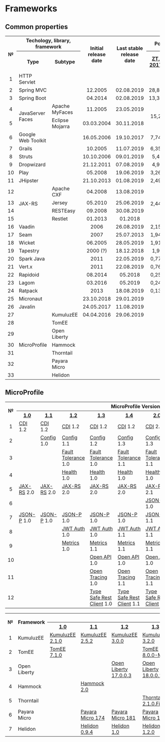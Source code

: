 # Frameworks

## Common properties
<table>
    <tr>
        <th rowspan="2">№</th>
        <th colspan="2">Techology, library, framework</th>
        <th rowspan="2">Initial release date</th>
        <th rowspan="2">Last stable release date</th>
        <th colspan="2">Popularity, %</th>
    </tr>
    <tr>
        <th>Type</th>
        <th>Subtype</th>
        <th><a href="https://jrebel.com/webframeworksindex/)">ZT, 2017</a></th>
        <th><a href="https://blogs.oracle.com/javamagazine/the-largest-survey-ever-of-java-developers">Java Magazine, 2018</a></th>
    </tr>
    <tr>
        <td align="center">1</td>
        <td>HTTP Servlet</td>
        <td></td>
        <td></td>
        <td></td>
        <td></td>
        <td></td>
    </tr>    
    <tr>
        <td align="center">2</td>
        <td>Spring MVC</td>
        <td></td>
        <td align="center">12.2005</td>
        <td align="center">02.08.2019</td>
        <td align="center">28,82</td>
        <td align="center">36</td>
    </tr>    
    <tr>
        <td align="center">3</td>
        <td>Spring Boot</td>
        <td></td>
        <td align="center">04.2014</td>
        <td align="center">02.08.2019</td>
        <td align="center">13,35</td>
        <td align="center">40</td>
    </tr>    
    <tr>
        <td align="center">4</td>
        <td rowspan="2">JavaServer Faces</td>
        <td>Apache MyFaces</td>
        <td align="center">11.2005</td>
        <td align="center">23.05.2019</td>
        <td rowspan="2" align="center">15,2</td>
        <td rowspan="2" align="center">19</td>
    </tr>
    <tr>
        <td align="center">5</td>        
        <td>Eclipse Mojarra</td>
        <td align="center">03.03.2004</td>
        <td align="center">30.11.2018</td>
    </tr>
    <tr>
        <td align="center">6</td>
        <td>Google Web Toolkit</td>
        <td></td>
        <td align="center">16.05.2006</td>
        <td align="center">19.10.2017</td>
        <td align="center">7,74</td>
        <td align="center">6</td>
    </tr>
    <tr>
        <td align="center">7</td>
        <td>Grails</td>
        <td></td>
        <td align="center">10.2005</td>
        <td align="center">11.07.2019</td>
        <td align="center">6,35</td>
        <td align="center">3</td>
    </tr>
    <tr>
        <td align="center">8</td>
        <td>Struts</td>
        <td></td>
        <td align="center">10.10.2006</td>
        <td align="center">09.01.2019</td>
        <td align="center">5,4</td>
        <td align="center">9</td>
    </tr>
    <tr>
        <td align="center">9</td>
        <td>Dropwizard</td>
        <td></td>
        <td align="center">21.12.2011</td>
        <td align="center">07.08.2019</td>
        <td align="center">4,9</td>
        <td align="center">3</td>
    </tr>
    <tr>
        <td align="center">10</td>
        <td>Play</td>
        <td></td>
        <td align="center">05.2008</td>
        <td align="center">19.06.2019</td>
        <td align="center">3,26</td>
        <td align="center">3</td>
    </tr>
    <tr>
        <td align="center">11</td>
        <td>JHipster</td>
        <td></td>
        <td align="center">21.10.2013</td>
        <td align="center">01.08.2019</td>
        <td align="center">2,49</td>
        <td align="center">3</td>
    </tr>
    <tr>
        <td align="center">12</td>
        <td rowspan="4">JAX-RS</td>
        <td>Apache CXF</td>
        <td align="center">04.2008</td>
        <td align="center">13.08.2019</td>
        <td rowspan="4" align="center">2,44</td>
        <td rowspan="4" align="center"></td>
    </tr>
    <tr>
        <td align="center">13</td>
        <td>Jersey</td>
        <td align="center">05.2010</td>
        <td align="center">25.06.2019</td>
    </tr>
    <tr>
        <td align="center">14</td>        
        <td>RESTEasy</td>
        <td align="center">09.2008</td>
        <td align="center">30.08.2019</td>
    </tr>
    <tr>
        <td align="center">15</td>
        <td>Restlet</td>
        <td align="center">01.2013</td>
        <td align="center">01.2018</td>
    </tr>
    <tr>
        <td align="center">16</td>
        <td>Vaadin</td>
        <td></td>
        <td align="center">2006</td>
        <td align="center">26.08.2019</td>
        <td align="center">2,15</td>
        <td align="center">5</td>
    </tr>
    <tr>
        <td align="center">17</td>
        <td>Seam</td>
        <td></td>
        <td align="center">2007</td>
        <td align="center">25.07.2013</td>
        <td align="center">1,94</td>
        <td align="center"></td>
    </tr>
    <tr>
        <td align="center">18</td>
        <td>Wicket</td>
        <td></td>
        <td align="center">06.2005</td>
        <td align="center">28.05.2019</td>
        <td align="center">1,91</td>
        <td align="center">2</td>
    </tr>
    <tr>
        <td align="center">19</td>
        <td>Tapestry</td>
        <td></td>
        <td align="center">2000 (?)</td>
        <td align="center">18.12.2018</td>
        <td align="center">1,9</td>
        <td align="center"></td>
    </tr>
    <tr>
        <td align="center">20</td>
        <td>Spark Java</td>
        <td></td>
        <td align="center">2011</td>
        <td align="center">22.05.2019</td>
        <td align="center">0,77</td>
        <td align="center"></td>
    </tr>
    <tr>
        <td align="center">21</td>
        <td>Vert.x</td>
        <td></td>
        <td align="center">2011</td>
        <td align="center">22.08.2019</td>
        <td align="center">0,76</td>
        <td align="center"></td>
    </tr>
    <tr>
        <td align="center">22</td>
        <td>Rapidoid</td>
        <td></td>
        <td align="center">08.2014</td>
        <td align="center">05.2018</td>
        <td align="center">0,25</td>
        <td align="center"></td>
    </tr>
    <tr>
        <td align="center">23</td>
        <td>Lagom</td>
        <td></td>
        <td align="center">03.2016</td>
        <td align="center">05.2019</td>
        <td align="center">0,24</td>
        <td align="center"></td>
    </tr>
    <tr>
        <td align="center">24</td>
        <td>Ratpack</td>
        <td></td>
        <td align="center">2013</td>
        <td align="center">18.08.2019</td>
        <td align="center">0,13</td>
        <td align="center"></td>
    </tr>
    <tr>
        <td align="center">25</td>
        <td>Micronaut</td>
        <td></td>
        <td align="center">23.10.2018</td>
        <td align="center">29.01.2019</td>
        <td align="center"></td>
        <td align="center"></td>
    </tr>
    <tr>
        <td align="center">26</td>
        <td>Javalin</td>
        <td></td>
        <td align="center">24.05.2017</td>
        <td align="center">11.08.2019</td>
        <td align="center"></td>
        <td align="center"></td>
    </tr>
    <tr>
        <td align="center">27</td>
        <td rowspan="7">MicroProfile</td>
        <td>KumuluzEE</td>
        <td align="center">04.04.2016</td>
        <td align="center">29.06.2019</td>
        <td align="center"></td>
        <td align="center"></td>
    </tr>
    <tr>
        <td align="center">28</td>
        <td>TomEE</td>
        <td></td>
        <td></td>
        <td></td>
        <td></td>
    </tr>
    <tr>
        <td align="center">29</td>
        <td>Open Liberty</td>
        <td></td>
        <td></td>
        <td></td>
        <td></td>
    </tr>
    <tr>
        <td align="center">30</td>
        <td>Hammock</td>
        <td></td>
        <td></td>
        <td></td>
        <td></td>
    </tr>
    <tr>
        <td align="center">31</td>
        <td>Thorntail</td>
        <td></td>
        <td></td>
        <td></td>
        <td></td>
    </tr>
    <tr>
        <td align="center">32</td>
        <td>Payara Micro</td>
        <td></td>
        <td></td>
        <td></td>
        <td></td>
    </tr>
    <tr>
        <td align="center">33</td>
        <td>Helidon</td>
        <td></td>
        <td></td>
        <td></td>
        <td></td>
    </tr>
</table>

## MicroProfile
<table>
    <tr>
        <th rowspan="2">№</th>
        <th colspan="9">MicroProfile Version</th>
    </tr>
    <tr>
        <th><a href="https://projects.eclipse.org/projects/technology.microprofile/releases/microprofile-1.0">1.0</a></tf>
        <th><a href="https://projects.eclipse.org/projects/technology.microprofile/releases/microprofile-1.1">1.1</a></tf>
        <th><a href="https://projects.eclipse.org/projects/technology.microprofile/releases/microprofile-1.2">1.2</a></tf>
        <th><a href="https://projects.eclipse.org/projects/technology.microprofile/releases/microprofile-1.3">1.3</a></tf>
        <th><a href="https://projects.eclipse.org/projects/technology.microprofile/releases/microprofile-1.4">1.4</a></tf>
        <th><a href="https://projects.eclipse.org/projects/technology.microprofile/releases/microprofile-2.0">2.0</a></tf>
        <th><a href="https://projects.eclipse.org/projects/technology.microprofile/releases/microprofile-2.1">2.1</a></tf>
        <th><a href="https://projects.eclipse.org/projects/technology.microprofile/releases/microprofile-2.2">2.2</a></tf>
        <th><a href="https://projects.eclipse.org/projects/technology.microprofile/releases/microprofile-3.0">3.0</a></tf>
    </tr>
    <tr>
        <td align="center">1</td>
        <td><a href="http://cdi-spec.org">CDI</a> 1.2</td>
        <td><a href="http://cdi-spec.org">CDI</a> 1.2</td>
        <td><a href="http://cdi-spec.org">CDI</a> 1.2</td>
        <td><a href="http://cdi-spec.org">CDI</a> 1.2</td>
        <td><a href="http://cdi-spec.org">CDI</a> 1.2</td>
        <td><a href="http://cdi-spec.org">CDI</a> 2.0</td>
        <td><a href="http://cdi-spec.org">CDI</a> 2.0</td>
        <td><a href="http://cdi-spec.org">CDI</a> 2.0</td>
        <td><a href="http://cdi-spec.org">CDI</a> 2.0</td>
    </tr>
    <tr>
        <td align="center">2</td>
        <td></td>
        <td><a href="https://wiki.eclipse.org/MicroProfile/Implementation#MP_Config">Config</a> 1.0</td>
        <td><a href="https://wiki.eclipse.org/MicroProfile/Implementation#MP_Config">Config</a> 1.1</td>
        <td><a href="https://wiki.eclipse.org/MicroProfile/Implementation#MP_Config">Config</a> 1.2</td>
        <td><a href="https://wiki.eclipse.org/MicroProfile/Implementation#MP_Config">Config</a> 1.3</td>
        <td><a href="https://wiki.eclipse.org/MicroProfile/Implementation#MP_Config">Config</a> 1.3</td>
        <td><a href="https://wiki.eclipse.org/MicroProfile/Implementation#MP_Config">Config</a> 1.3</td>
        <td><a href="https://wiki.eclipse.org/MicroProfile/Implementation#MP_Config">Config</a> 1.3</td>
        <td><a href="https://wiki.eclipse.org/MicroProfile/Implementation#MP_Config">Config</a> 1.3</td>
    </tr>
    <tr>
        <td align="center">3</td>
        <td></td>
        <td></td>
        <td><a href="https://wiki.eclipse.org/MicroProfile/Implementation#MP_Fault_Tolerance">Fault Tolerance</a> 1.0</td>
        <td><a href="https://wiki.eclipse.org/MicroProfile/Implementation#MP_Fault_Tolerance">Fault Tolerance</a> 1.0</td>
        <td><a href="https://wiki.eclipse.org/MicroProfile/Implementation#MP_Fault_Tolerance">Fault Tolerance</a> 1.1</td>
        <td><a href="https://wiki.eclipse.org/MicroProfile/Implementation#MP_Fault_Tolerance">Fault Tolerance</a> 1.1</td>
        <td><a href="https://wiki.eclipse.org/MicroProfile/Implementation#MP_Fault_Tolerance">Fault Tolerance</a> 1.1</td>
        <td><a href="https://wiki.eclipse.org/MicroProfile/Implementation#MP_Fault_Tolerance">Fault Tolerance</a> 2.0</td>
        <td><a href="https://wiki.eclipse.org/MicroProfile/Implementation#MP_Fault_Tolerance">Fault Tolerance</a> 2.0</td>
    </tr>
    <tr>
        <td align="center">4</td>
        <td></td>
        <td></td>
        <td><a href="https://wiki.eclipse.org/MicroProfile/Implementation#MP_Health">Health</a> 1.0</td>
        <td><a href="https://wiki.eclipse.org/MicroProfile/Implementation#MP_Health">Health</a> 1.0</td>
        <td><a href="https://wiki.eclipse.org/MicroProfile/Implementation#MP_Health">Health</a> 1.0</td>
        <td><a href="https://wiki.eclipse.org/MicroProfile/Implementation#MP_Health">Health</a> 1.0</td>
        <td><a href="https://wiki.eclipse.org/MicroProfile/Implementation#MP_Health">Health</a> 1.0</td>
        <td><a href="https://wiki.eclipse.org/MicroProfile/Implementation#MP_Health">Health</a> 1.0</td>
        <td><a href="https://wiki.eclipse.org/MicroProfile/Implementation#MP_Health">Health</a> 2.0</td>
    </tr>
    <tr>
        <td align="center">5</td>
        <td><a href="https://github.com/jax-rs">JAX-RS</a> 2.0</td>
        <td><a href="https://github.com/jax-rs">JAX-RS</a> 2.0</td>
        <td><a href="https://github.com/jax-rs">JAX-RS</a> 2.0</td>
        <td><a href="https://github.com/jax-rs">JAX-RS</a> 2.0</td>
        <td><a href="https://github.com/jax-rs">JAX-RS</a> 2.0</td>
        <td><a href="https://github.com/jax-rs">JAX-RS</a> 2.1</td>
        <td><a href="https://github.com/jax-rs">JAX-RS</a> 2.1</td>
        <td><a href="https://github.com/jax-rs">JAX-RS</a> 2.1</td>
        <td><a href="https://github.com/jax-rs">JAX-RS</a> 2.1</td>
    </tr>
    <tr>
        <td align="center">6</td>
        <td></td>
        <td></td>
        <td></td>
        <td></td>
        <td></td>
        <td><a href="http://json-b.net">JSON-B</a> 1.0</td>
        <td><a href="http://json-b.net">JSON-B</a> 1.0</td>
        <td><a href="http://json-b.net">JSON-B</a> 1.0</td>
        <td><a href="http://json-b.net">JSON-B</a> 1.0</td>
    </tr>
    <tr>
        <td align="center">7</td>
        <td><a href="https://javaee.github.io/jsonp">JSON-P</a> 1.0</td>
        <td><a href="https://javaee.github.io/jsonp">JSON-P</a> 1.0</td>
        <td><a href="https://javaee.github.io/jsonp">JSON-P</a> 1.0</td>
        <td><a href="https://javaee.github.io/jsonp">JSON-P</a> 1.0</td>
        <td><a href="https://javaee.github.io/jsonp">JSON-P</a> 1.0</td>
        <td><a href="https://javaee.github.io/jsonp">JSON-P</a> 1.1</td>
        <td><a href="https://javaee.github.io/jsonp">JSON-P</a> 1.1</td>
        <td><a href="https://javaee.github.io/jsonp">JSON-P</a> 1.1</td>
        <td><a href="https://javaee.github.io/jsonp">JSON-P</a> 1.1</td>
    </tr>
    <tr>
        <td align="center">8</td>
        <td></td>
        <td></td>
        <td><a href="https://wiki.eclipse.org/MicroProfile/Implementation#MP_JWT">JWT Auth</a> 1.0</td>
        <td><a href="https://wiki.eclipse.org/MicroProfile/Implementation#MP_JWT">JWT Auth</a> 1.0</td>
        <td><a href="https://wiki.eclipse.org/MicroProfile/Implementation#MP_JWT">JWT Auth</a> 1.1</td>
        <td><a href="https://wiki.eclipse.org/MicroProfile/Implementation#MP_JWT">JWT Auth</a> 1.1</td>
        <td><a href="https://wiki.eclipse.org/MicroProfile/Implementation#MP_JWT">JWT Auth</a> 1.1</td>
        <td><a href="https://wiki.eclipse.org/MicroProfile/Implementation#MP_JWT">JWT Auth</a> 1.1</td>
        <td><a href="https://wiki.eclipse.org/MicroProfile/Implementation#MP_JWT">JWT Auth</a> 1.1</td>
    </tr>
    <tr>
        <td align="center">9</td>
        <td></td>
        <td></td>
        <td><a href="https://wiki.eclipse.org/MicroProfile/Implementation#MP_Metrics">Metrics</a> 1.0</td>
        <td><a href="https://wiki.eclipse.org/MicroProfile/Implementation#MP_Metrics">Metrics</a> 1.1</td>
        <td><a href="https://wiki.eclipse.org/MicroProfile/Implementation#MP_Metrics">Metrics</a> 1.1</td>
        <td><a href="https://wiki.eclipse.org/MicroProfile/Implementation#MP_Metrics">Metrics</a> 1.1</td>
        <td><a href="https://wiki.eclipse.org/MicroProfile/Implementation#MP_Metrics">Metrics</a> 1.1</td>
        <td><a href="https://wiki.eclipse.org/MicroProfile/Implementation#MP_Metrics">Metrics</a> 1.1</td>
        <td><a href="https://wiki.eclipse.org/MicroProfile/Implementation#MP_Metrics">Metrics</a> 2.0</td>
    </tr>
    <tr>
        <td align="center">10</td>
        <td></td>
        <td></td>
        <td></td>
        <td><a href="https://wiki.eclipse.org/MicroProfile/Implementation#MP_Open_API">Open API</a> 1.0</td>
        <td><a href="https://wiki.eclipse.org/MicroProfile/Implementation#MP_Open_API">Open API</a> 1.0</td>
        <td><a href="https://wiki.eclipse.org/MicroProfile/Implementation#MP_Open_API">Open API</a> 1.0</td>
        <td><a href="https://wiki.eclipse.org/MicroProfile/Implementation#MP_Open_API">Open API</a> 1.0</td>
        <td><a href="https://wiki.eclipse.org/MicroProfile/Implementation#MP_Open_API">Open API</a> 1.1</td>
        <td><a href="https://wiki.eclipse.org/MicroProfile/Implementation#MP_Open_API">Open API</a> 1.1</td>
    </tr>
    <tr>
        <td align="center">11</td>
        <td></td>
        <td></td>
        <td></td>
        <td><a href="https://wiki.eclipse.org/MicroProfile/Implementation#MP_Open_Tracing">Open Tracing</a> 1.0</td>
        <td><a href="https://wiki.eclipse.org/MicroProfile/Implementation#MP_Open_Tracing">Open Tracing</a> 1.1</td>
        <td><a href="https://wiki.eclipse.org/MicroProfile/Implementation#MP_Open_Tracing">Open Tracing</a> 1.1</td>
        <td><a href="https://wiki.eclipse.org/MicroProfile/Implementation#MP_Open_Tracing">Open Tracing</a> 1.2</td>
        <td><a href="https://wiki.eclipse.org/MicroProfile/Implementation#MP_Open_Tracing">Open Tracing</a> 1.3</td>
        <td><a href="https://wiki.eclipse.org/MicroProfile/Implementation#MP_Open_Tracing">Open Tracing</a> 1.3</td>
    </tr>
    <tr>
        <td align="center">12</td>
        <td></td>
        <td></td>
        <td></td>
        <td><a href="https://wiki.eclipse.org/MicroProfile/Implementation#MP_Type_Safe_REST_Client">Type Safe Rest Client</a> 1.0</td>
        <td><a href="https://wiki.eclipse.org/MicroProfile/Implementation#MP_Type_Safe_REST_Client">Type Safe Rest Client</a> 1.1</td>
        <td><a href="https://wiki.eclipse.org/MicroProfile/Implementation#MP_Type_Safe_REST_Client">Type Safe Rest Client</a> 1.1</td>
        <td><a href="https://wiki.eclipse.org/MicroProfile/Implementation#MP_Type_Safe_REST_Client">Type Safe Rest Client</a> 1.1</td>
        <td><a href="https://wiki.eclipse.org/MicroProfile/Implementation#MP_Type_Safe_REST_Client">Type Safe Rest Client</a> 1.2</td>
        <td><a href="https://wiki.eclipse.org/MicroProfile/Implementation#MP_Type_Safe_REST_Client">Type Safe Rest Client</a> 1.3</td>
    </tr>
</table>

<table>
    <tr>
        <th rowspan="2">№</th>
        <th rowspan="2">Framework</th>
        <th colspan="9">MicroProfile Version</th>
    </tr>
    <tr>
        <th><a href="https://projects.eclipse.org/projects/technology.microprofile/releases/microprofile-1.0">1.0</a></tf>
        <th><a href="https://projects.eclipse.org/projects/technology.microprofile/releases/microprofile-1.1">1.1</a></tf>
        <th><a href="https://projects.eclipse.org/projects/technology.microprofile/releases/microprofile-1.2">1.2</a></tf>
        <th><a href="https://projects.eclipse.org/projects/technology.microprofile/releases/microprofile-1.3">1.3</a></tf>
        <th><a href="https://projects.eclipse.org/projects/technology.microprofile/releases/microprofile-1.4">1.4</a></tf>
        <th><a href="https://projects.eclipse.org/projects/technology.microprofile/releases/microprofile-2.0">2.0</a></tf>
        <th><a href="https://projects.eclipse.org/projects/technology.microprofile/releases/microprofile-2.1">2.1</a></tf>
        <th><a href="https://projects.eclipse.org/projects/technology.microprofile/releases/microprofile-2.2">2.2</a></tf>
        <th><a href="https://projects.eclipse.org/projects/technology.microprofile/releases/microprofile-3.0">3.0</a></tf>
    </tr>
    <tr>
        <td align="center">1</td>
        <td>KumuluzEE</td>
        <td><a href="https://ee.kumuluz.com">KumuluzEE 2.1.0</a></td>
        <td><a href="https://ee.kumuluz.com">KumuluzEE 2.5.2</a></td>
        <td><a href="https://ee.kumuluz.com">KumuluzEE 3.0.0</a></td>
        <td><a href="https://ee.kumuluz.com">KumuluzEE 3.2.0</a></td>
        <td><a href="https://ee.kumuluz.com">KumuluzEE 3.2.0</a></td>
        <td><a href="https://ee.kumuluz.com">KumuluzEE 3.2.0</a></td>
        <td><a href="https://ee.kumuluz.com">KumuluzEE 3.2.0</a></td>
        <td><a href="https://ee.kumuluz.com">KumuluzEE 3.5.0</a></td>
        <td></td>
    </tr>
    <tr>
        <td align="center">2</td>
        <td>TomEE</td>
        <td><a href="http://tomee.apache.org/download-ng.html">TomEE 7.1.0</a></td>
        <td></td>
        <td></td>
        <td><a href="http://tomee.apache.org/download-ng.html">TomEE 8.0.0-M1</a></td>
        <td></td>
        <td><a href="http://tomee.apache.org/download-ng.html">TomEE 8.0.0-M2</a></td>
        <td><a href="http://tomee.apache.org/download-ng.html">TomEE 8.0.0-M3</a></td>
        <td></td>
        <td></td>
    </tr>
    <tr>
        <td align="center">3</td>
        <td>Open Liberty</td>
        <td></td>
        <td></td>
        <td><a href="https://openliberty.io/downloads">Open Liberty 17.0.0.3</a></td>
        <td><a href="https://openliberty.io/downloads">Open Liberty 18.0.0.1</a></td>
        <td><a href="https://openliberty.io/downloads">Open Liberty 18.0.0.3</a></td>
        <td><a href="https://openliberty.io/downloads">Open Liberty 18.0.0.3</a></td>
        <td><a href="https://openliberty.io/downloads">Open Liberty 18.0.0.4</a></td>
        <td><a href="https://openliberty.io/downloads">Open Liberty 19.0.0.3</a></td>
        <td><a href="https://openliberty.io/downloads">Open Liberty 19.0.0.7</a></td>
    </tr>
    <tr>
        <td align="center">4</td>
        <td>Hammock</td>
        <td></td>
        <td><a href="https://github.com/hammock-project">Hammock 2.0</a></td>
        <td></td>
        <td></td>
        <td></td>
        <td></td>
        <td></td>
        <td></td>
        <td></td>
    </tr>
    <tr>
        <td align="center">5</td>
        <td>Thorntail</td>
        <td></td>
        <td></td>
        <td></td>
        <td><a href="https://thorntail.io/posts/announcing-thorntail-2-1-0-final">Thorntail 2.1.0.Final</a></td>
        <td></td>
        <td></td>
        <td><a href="https://thorntail.io/posts/announcing-thorntail-2-3-0-final">Thorntail 2.3.0.Final</a></td>
        <td><a href="https://thorntail.io/posts/announcing-thorntail-2-4-0-final">Thorntail 2.4.0.Final</a></td>
        <td><a href="https://thorntail.io/posts/announcing-thorntail-2-5-0-final">Thorntail 2.5.0.Final</a></td>
    </tr>
    <tr>
        <td align="center">6</td>
        <td>Payara Micro</td>
        <td></td>
        <td><a href="https://www.payara.fish/previous_releases">Payara Micro 174</a></td>
        <td><a href="https://www.payara.fish/previous_releases">Payara Micro 181</a></td>
        <td><a href="https://www.payara.fish/previous_releases">Payara Micro 182</a></td>
        <td><a href="https://www.payara.fish/downloads">Payara Micro 183</a></td>
        <td><a href="https://www.payara.fish/downloads">Payara Micro 183</a></td>
        <td><a href="https://www.payara.fish/downloads">Payara Micro 191</a></td>
        <td><a href="https://www.payara.fish/downloads">Payara Micro 192</a></td>
        <td></td>
    </tr>
    <tr>
        <td align="center">7</td>
        <td>Helidon</td>
        <td></td>
        <td><a href="https://github.com/oracle/helidon/releases">Helidon 0.9.4</a></td>
        <td><a href="https://github.com/oracle/helidon/releases">Helidon 1.0</a></td>
        <td><a href="https://github.com/oracle/helidon/releases/tag/1.2.0">Helidon 1.2.0</a></td>
        <td><a href="https://github.com/oracle/helidon/releases/tag/1.2.0">Helidon 1.2.0</a></td>
        <td><a href="https://github.com/oracle/helidon/releases/tag/1.2.0">Helidon 1.2.0</a></td>
        <td><a href="https://github.com/oracle/helidon/releases/tag/1.2.0">Helidon 1.2.0</a></td>
        <td><a href="https://github.com/oracle/helidon/releases/tag/1.2.0">Helidon 1.2.0</a></td>
        <td></td>
    </tr>
</table>
